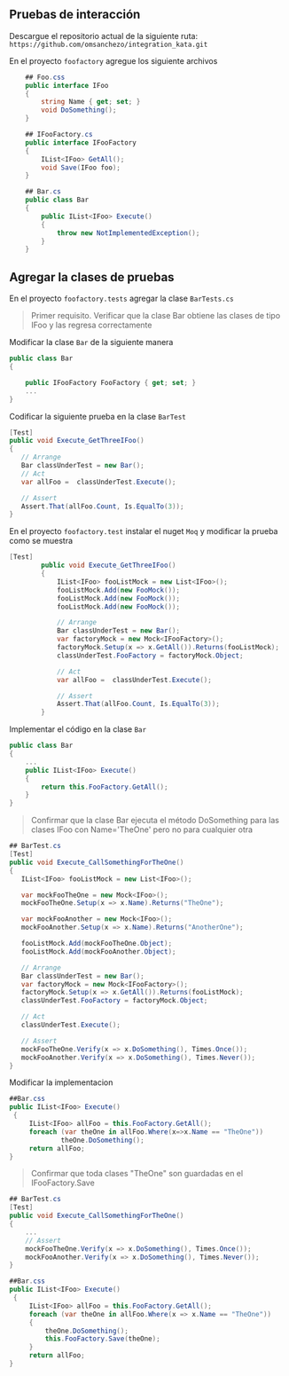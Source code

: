 
## Pruebas de interacción

Descargue el repositorio actual de la siguiente ruta: `https://github.com/omsanchezo/integration_kata.git`

En el proyecto  `foofactory` agregue los siguiente archivos

```csharp
    ## Foo.css
    public interface IFoo
    {
        string Name { get; set; }
        void DoSomething();
    }
```

```csharp
    ## IFooFactory.cs
    public interface IFooFactory
    {
        IList<IFoo> GetAll();
        void Save(IFoo foo);
    }
```

```csharp
    ## Bar.cs
    public class Bar
    {
        public IList<IFoo> Execute()
        {
            throw new NotImplementedException();
        }
    }
```

## Agregar la clases de pruebas

En el proyecto `foofactory.tests` agregar la clase `BarTests.cs` 

> Primer requisito. Verificar que la clase Bar obtiene las clases de tipo IFoo y las regresa correctamente

Modificar la clase `Bar` de la siguiente manera

```csharp
public class Bar
{

    public IFooFactory FooFactory { get; set; }
    ...   
}
```

Codificar la siguiente prueba en la clase `BarTest`

```csharp
[Test]
public void Execute_GetThreeIFoo()
{
   // Arrange
   Bar classUnderTest = new Bar();
   // Act
   var allFoo =  classUnderTest.Execute();

   // Assert
   Assert.That(allFoo.Count, Is.EqualTo(3));
}
```

En el proyecto  `foofactory.test` instalar el nuget `Moq` y modificar la prueba como se muestra

```csharp
[Test]
        public void Execute_GetThreeIFoo()
        {
            IList<IFoo> fooListMock = new List<IFoo>();
            fooListMock.Add(new FooMock());
            fooListMock.Add(new FooMock());
            fooListMock.Add(new FooMock());

            // Arrange
            Bar classUnderTest = new Bar();
            var factoryMock = new Mock<IFooFactory>();
            factoryMock.Setup(x => x.GetAll()).Returns(fooListMock);
            classUnderTest.FooFactory = factoryMock.Object;

            // Act
            var allFoo =  classUnderTest.Execute();

            // Assert
            Assert.That(allFoo.Count, Is.EqualTo(3));
        }
```

Implementar el código en la clase `Bar`

```csharp
public class Bar
{
	...
    public IList<IFoo> Execute()
    {
        return this.FooFactory.GetAll();
    }
}
```

> Confirmar que la clase Bar ejecuta el método DoSomething para las clases IFoo con Name='TheOne' pero no para cualquier otra

```csharp
## BarTest.cs
[Test]
public void Execute_CallSomethingForTheOne()
{
   IList<IFoo> fooListMock = new List<IFoo>();

   var mockFooTheOne = new Mock<IFoo>();
   mockFooTheOne.Setup(x => x.Name).Returns("TheOne");

   var mockFooAnother = new Mock<IFoo>();
   mockFooAnother.Setup(x => x.Name).Returns("AnotherOne");

   fooListMock.Add(mockFooTheOne.Object);
   fooListMock.Add(mockFooAnother.Object);

   // Arrange
   Bar classUnderTest = new Bar();
   var factoryMock = new Mock<IFooFactory>();
   factoryMock.Setup(x => x.GetAll()).Returns(fooListMock);
   classUnderTest.FooFactory = factoryMock.Object;

   // Act
   classUnderTest.Execute();

   // Assert
   mockFooTheOne.Verify(x => x.DoSomething(), Times.Once());
   mockFooAnother.Verify(x => x.DoSomething(), Times.Never());
}
```
Modificar la implementacion 

```csharp
##Bar.css
public IList<IFoo> Execute()
 {
     IList<IFoo> allFoo = this.FooFactory.GetAll();
     foreach (var theOne in allFoo.Where(x=>x.Name == "TheOne"))
             theOne.DoSomething();
     return allFoo;
}
```

> Confirmar que toda clases "TheOne" son guardadas en el IFooFactory.Save

```csharp
## BarTest.cs
[Test]
public void Execute_CallSomethingForTheOne()
{
	...
	// Assert
	mockFooTheOne.Verify(x => x.DoSomething(), Times.Once());
	mockFooAnother.Verify(x => x.DoSomething(), Times.Never());
}
```
```csharp
##Bar.css
public IList<IFoo> Execute()
 {
     IList<IFoo> allFoo = this.FooFactory.GetAll();
     foreach (var theOne in allFoo.Where(x => x.Name == "TheOne"))
     {
         theOne.DoSomething();
         this.FooFactory.Save(theOne);
     }
     return allFoo;
}
```
